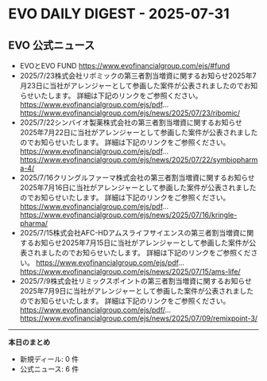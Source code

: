 # EVO DAILY DIGEST - 2025-07-31

## EVO 公式ニュース
- EVOとEVO FUND
https://www.evofinancialgroup.com/ejs/#fund
- 2025/7/23株式会社リボミックの第三者割当増資に関するお知らせ2025年7月23日に当社がアレンジャーとして参画した案件が公表されましたのでお知らせいたします。 詳細は下記のリンクをご参照ください。 https://www.evofinancialgroup.com/ejs/pdf...
https://www.evofinancialgroup.com/ejs/news/2025/07/23/ribomic/
- 2025/7/22シンバイオ製薬株式会社の第三者割当増資に関するお知らせ2025年7月22日に当社がアレンジャーとして参画した案件が公表されましたのでお知らせいたします。 詳細は下記のリンクをご参照ください。 https://www.evofinancialgroup.com/ejs/pdf...
https://www.evofinancialgroup.com/ejs/news/2025/07/22/symbiopharma-4/
- 2025/7/16クリングルファーマ株式会社の第三者割当増資に関するお知らせ2025年7月16日に当社がアレンジャーとして参画した案件が公表されましたのでお知らせいたします。 詳細は下記のリンクをご参照ください。 https://www.evofinancialgroup.com/ejs/pdf...
https://www.evofinancialgroup.com/ejs/news/2025/07/16/kringle-pharma/
- 2025/7/15株式会社AFC-HDアムスライフサイエンスの第三者割当増資に関するお知らせ2025年7月15日に当社がアレンジャーとして参画した案件が公表されましたのでお知らせいたします。 詳細は下記のリンクをご参照ください。 https://www.evofinancialgroup.com/ejs/pdf...
https://www.evofinancialgroup.com/ejs/news/2025/07/15/ams-life/
- 2025/7/9株式会社リミックスポイントの第三者割当増資に関するお知らせ2025年7月9日に当社がアレンジャーとして参画した案件が公表されましたのでお知らせいたします。 詳細は下記のリンクをご参照ください。 https://www.evofinancialgroup.com/ejs/pdf/...
https://www.evofinancialgroup.com/ejs/news/2025/07/09/remixpoint-3/

---
**本日のまとめ**  
- 新規ディール: 0 件  
- 公式ニュース: 6 件
